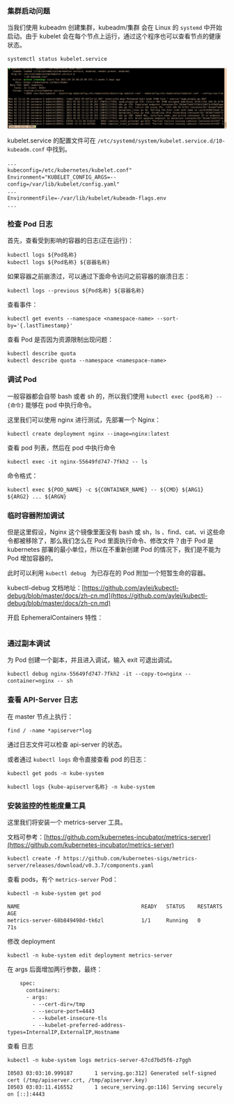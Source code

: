 ### 集群启动问题

当我们使用 kubeadm 创建集群，kubeadm/集群 会在 Linux 的 `systemd` 中开始启动。由于 kubelet 会在每个节点上运行，通过这个程序也可以查看节点的健康状态。

```
systemctl status kubelet.service
```

![1620004583(1)](./.images/1620004583(1).png)

kubelet.service 的配置文件可在 `/etc/systemd/system/kubelet.service.d/10-kubeadm.conf` 中找到。

```
...
kubeconfig=/etc/kubernetes/kubelet.conf"
Environment="KUBELET_CONFIG_ARGS=--config=/var/lib/kubelet/config.yaml"
...
EnvironmentFile=-/var/lib/kubelet/kubeadm-flags.env
...
```



### 检查 Pod 日志

首先，查看受到影响的容器的日志(正在运行)：

```shell
kubectl logs ${Pod名称}
kubectl logs ${Pod名称} ${容器名称}
```

如果容器之前崩溃过，可以通过下面命令访问之前容器的崩溃日志：

```shell
kubectl logs --previous ${Pod名称} ${容器名称}
```



查看事件：

```shell
kubectl get events --namespace <namespace-name> --sort-by='{.lastTimestamp}'
```

查看 Pod 是否因为资源限制出现问题：

```
kubectl describe quota
kubectl describe quota --namespace <namespace-name>
```





### 调试 Pod

一般容器都会自带 bash 或者 sh 的，所以我们使用 `kubectl exec {pod名称} -- {命令}` 能够在 pod 中执行命令。

这里我们可以使用 nginx 进行测试，先部署一个 Nginx：

```shell
kubectl create deployment nginx --image=nginx:latest
```

查看 pod 列表，然后在 pod 中执行命令

```shell
kubectl exec -it nginx-55649fd747-7fkh2 -- ls
```

命令格式：

```shell
kubectl exec ${POD_NAME} -c ${CONTAINER_NAME} -- ${CMD} ${ARG1} ${ARG2} ... ${ARGN}
```



### 临时容器附加调试

但是这里假设，Nginx 这个镜像里面没有 bash 或 sh，ls 、find、cat、vi 这些命令都被移除了，那么我们怎么在 Pod 里面执行命令、修改文件？由于 Pod 是 kubernetes 部署的最小单位，所以在不重新创建 Pod 的情况下，我们是不能为 Pod 增加容器的。

此时可以利用 `kubectl debug ` 为已存在的 Pod 附加一个短暂生命的容器。

kubectl-debug 文档地址：[https://github.com/aylei/kubectl-debug/blob/master/docs/zh-cn.md](https://github.com/aylei/kubectl-debug/blob/master/docs/zh-cn.md)

开启 EphemeralContainers 特性：

```

```





### 通过副本调试

为 Pod 创建一个副本，并且进入调试，输入 exit 可退出调试。

```
kubectl debug nginx-55649fd747-7fkh2 -it --copy-to=nginx --container=nginx -- sh
```







### 查看 API-Server 日志

在 master 节点上执行：

```
find / -name *apiserver*log
```

通过日志文件可以检查 api-server 的状态。



或者通过 `kubectl logs` 命令直接查看 pod 的日志：

```
kubectl get pods -n kube-system
```

```
kubectl logs {kube-apiserver名称} -n kube-system 
```



### 安装监控的性能度量工具

这里我们将安装一个 metrics-server 工具。

文档可参考：[https://github.com/kubernetes-incubator/metrics-server](https://github.com/kubernetes-incubator/metrics-server)

```
kubectl create -f https://github.com/kubernetes-sigs/metrics-server/releases/download/v0.3.7/components.yaml
```



查看 pods，有个 `metrics-server` Pod：

```
kubectl -n kube-system get pod
```

```
NAME                                       READY   STATUS    RESTARTS   AGE
metrics-server-68b849498d-tk6zl            1/1     Running   0          71s
```

修改 deployment

```
kubectl -n kube-system edit deployment metrics-server
```

在 args 后面增加两行参数，最终：

```shell
    spec:
      containers:
      - args:
        - --cert-dir=/tmp
        - --secure-port=4443
        - --kubelet-insecure-tls
        - --kubelet-preferred-address-types=InternalIP,ExternalIP,Hostname
```

查看 日志

```
kubectl -n kube-system logs metrics-server-67cd7bd5f6-z7ggh
```

```
I0503 03:03:10.999187       1 serving.go:312] Generated self-signed cert (/tmp/apiserver.crt, /tmp/apiserver.key)
I0503 03:03:11.416552       1 secure_serving.go:116] Serving securely on [::]:4443
```

